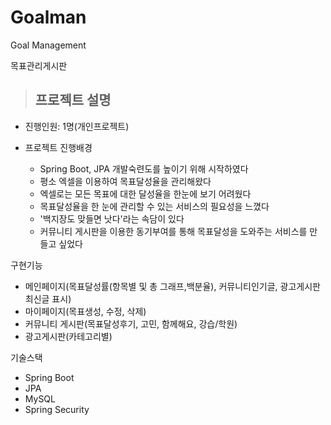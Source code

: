 # Goalman
Goal Management

목표관리게시판

> ## 프로젝트 설명

* 진행인원: 1명(개인프로젝트)

* 프로젝트 진행배경
  - Spring Boot, JPA 개발숙련도를 높이기 위해 시작하였다
  - 평소 엑셀을 이용하여 목표달성율을 관리해왔다
  - 엑셀로는 모든 목표에 대한 달성율을 한눈에 보기 어려웠다
  - 목표달성율을 한 눈에 관리할 수 있는 서비스의 필요성을 느꼈다
  - '백지장도 맞들면 낫다'라는 속담이 있다
  - 커뮤니티 게시판을 이용한 동기부여를 통해 목표달성을 도와주는 서비스를 만들고 싶었다  


구현기능
  - 메인페이지(목표달성률(항목별 및 총 그래프,백분율), 커뮤니티인기글, 광고게시판 최신글 표시)
  - 마이페이지(목표생성, 수정, 삭제)
  - 커뮤니티 게시판(목표달성후기, 고민, 함께해요, 강습/학원)
  - 광고게시판(카테고리별)

기술스택
- Spring Boot
- JPA
- MySQL
- Spring Security
